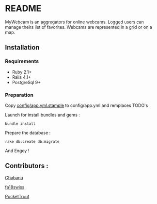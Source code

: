 # README #

MyWebcam is an aggregators for online webcams. Logged users can manage theirs list of favorites. Webcams are represented in a grid or on a map.

## Installation ##

### Requirements ###
- Ruby 2.1+
- Rails 4.1+
- PostgreSql 9+

### Preparation ###

Copy [config/app.yml.stample](config/app.yml.stample) to config/app.yml and remplaces TODO's

Launch for install bundles and gems :

    bundle install

Prepare the database :

	rake db:create db:migrate

And Engoy !


## Contributors : ##

[Chabana](https://github.com/Chabana)

[fa18swiss](https://github.com/fa18swiss)

[PocketTrout](https://github.com/PocketTrout)
